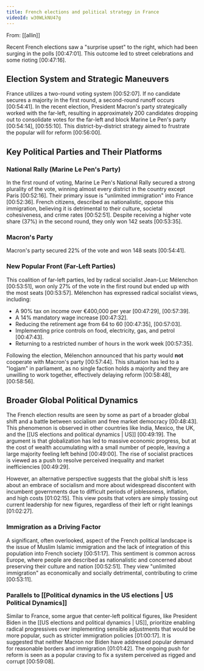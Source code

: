 ```yaml
---
title: French elections and political strategy in France
videoId: w30WLkNU47g
---
```


From: [[allin]] <br/> 

Recent French elections saw a "surprise upset" to the right, which had been surging in the polls <a class="yt-timestamp" data-t="00:47:01">[00:47:01]</a>. This outcome led to street celebrations and some rioting <a class="yt-timestamp" data-t="00:47:16">[00:47:16]</a>.

## Election System and Strategic Maneuvers
France utilizes a two-round voting system <a class="yt-timestamp" data-t="00:52:07">[00:52:07]</a>. If no candidate secures a majority in the first round, a second-round runoff occurs <a class="yt-timestamp" data-t="00:54:41">[00:54:41]</a>. In the recent election, President Macron's party strategically worked with the far-left, resulting in approximately 200 candidates dropping out to consolidate votes for the far-left and block Marine Le Pen's party <a class="yt-timestamp" data-t="00:54:14">[00:54:14]</a>, <a class="yt-timestamp" data-t="00:55:10">[00:55:10]</a>. This district-by-district strategy aimed to frustrate the popular will for reform <a class="yt-timestamp" data-t="00:56:00">[00:56:00]</a>.

## Key Political Parties and Their Platforms

### National Rally (Marine Le Pen's Party)
In the first round of voting, Marine Le Pen's National Rally secured a strong plurality of the vote, winning almost every district in the country except Paris <a class="yt-timestamp" data-t="00:52:16">[00:52:16]</a>. Their primary issue is "unlimited immigration" into France <a class="yt-timestamp" data-t="00:52:36">[00:52:36]</a>. French citizens, described as nationalistic, oppose this immigration, believing it is detrimental to their culture, societal cohesiveness, and crime rates <a class="yt-timestamp" data-t="00:52:51">[00:52:51]</a>. Despite receiving a higher vote share (37%) in the second round, they only won 142 seats <a class="yt-timestamp" data-t="00:53:35">[00:53:35]</a>.

### Macron's Party
Macron's party secured 22% of the vote and won 148 seats <a class="yt-timestamp" data-t="00:54:41">[00:54:41]</a>.

### New Popular Front (Far-Left Parties)
This coalition of far-left parties, led by radical socialist Jean-Luc Mélenchon <a class="yt-timestamp" data-t="00:53:51">[00:53:51]</a>, won only 27% of the vote in the first round but ended up with the most seats <a class="yt-timestamp" data-t="00:53:57">[00:53:57]</a>. Mélenchon has expressed radical socialist views, including:
*   A 90% tax on income over €400,000 per year <a class="yt-timestamp" data-t="00:47:29">[00:47:29]</a>, <a class="yt-timestamp" data-t="00:57:39">[00:57:39]</a>.
*   A 14% mandatory wage increase <a class="yt-timestamp" data-t="00:47:32">[00:47:32]</a>.
*   Reducing the retirement age from 64 to 60 <a class="yt-timestamp" data-t="00:47:35">[00:47:35]</a>, <a class="yt-timestamp" data-t="00:57:03">[00:57:03]</a>.
*   Implementing price controls on food, electricity, gas, and petrol <a class="yt-timestamp" data-t="00:47:43">[00:47:43]</a>.
*   Returning to a restricted number of hours in the work week <a class="yt-timestamp" data-t="00:57:35">[00:57:35]</a>.

Following the election, Mélenchon announced that his party would **not** cooperate with Macron's party <a class="yt-timestamp" data-t="00:57:44">[00:57:44]</a>. This situation has led to a "logjam" in parliament, as no single faction holds a majority and they are unwilling to work together, effectively delaying reform <a class="yt-timestamp" data-t="00:58:48">[00:58:48]</a>, <a class="yt-timestamp" data-t="00:58:56">[00:58:56]</a>.

## Broader Global Political Dynamics
The French election results are seen by some as part of a broader global shift and a battle between socialism and free market democracy <a class="yt-timestamp" data-t="00:48:43">[00:48:43]</a>. This phenomenon is observed in other countries like India, Mexico, the UK, and the [[US elections and political dynamics | US]] <a class="yt-timestamp" data-t="00:49:19">[00:49:19]</a>. The argument is that globalization has led to massive economic progress, but at the cost of wealth accumulating with a small number of people, leaving a large majority feeling left behind <a class="yt-timestamp" data-t="00:49:00">[00:49:00]</a>. The rise of socialist practices is viewed as a push to resolve perceived inequality and market inefficiencies <a class="yt-timestamp" data-t="00:49:29">[00:49:29]</a>.

However, an alternative perspective suggests that the global shift is less about an embrace of socialism and more about widespread discontent with incumbent governments due to difficult periods of joblessness, inflation, and high costs <a class="yt-timestamp" data-t="01:02:15">[01:02:15]</a>. This view posits that voters are simply tossing out current leadership for new figures, regardless of their left or right leanings <a class="yt-timestamp" data-t="01:02:27">[01:02:27]</a>.

### Immigration as a Driving Factor
A significant, often overlooked, aspect of the French political landscape is the issue of Muslim Islamic immigration and the lack of integration of this population into French society <a class="yt-timestamp" data-t="00:51:17">[00:51:17]</a>. This sentiment is common across Europe, where people are described as nationalistic and concerned about preserving their culture and nation <a class="yt-timestamp" data-t="00:52:51">[00:52:51]</a>. They view "unlimited immigration" as economically and socially detrimental, contributing to crime <a class="yt-timestamp" data-t="00:53:11">[00:53:11]</a>.

### Parallels to [[Political dynamics in the US elections | US Political Dynamics]]
Similar to France, some argue that center-left political figures, like President Biden in the [[US elections and political dynamics | US]], prioritize enabling radical progressives over implementing sensible adjustments that would be more popular, such as stricter immigration policies <a class="yt-timestamp" data-t="01:00:17">[01:00:17]</a>. It is suggested that neither Macron nor Biden have addressed popular demand for reasonable borders and immigration <a class="yt-timestamp" data-t="01:01:42">[01:01:42]</a>. The ongoing push for reform is seen as a popular craving to fix a system perceived as rigged and corrupt <a class="yt-timestamp" data-t="00:59:08">[00:59:08]</a>.